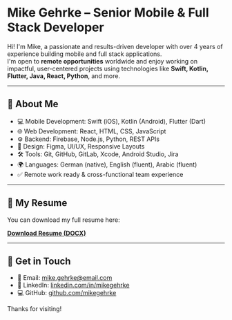
# Mike Gehrke – Senior Mobile & Full Stack Developer

Hi! I'm Mike, a passionate and results-driven developer with over 4 years of experience building mobile and full stack applications.  
I'm open to **remote opportunities** worldwide and enjoy working on impactful, user-centered projects using technologies like **Swift, Kotlin, Flutter, Java, React, Python**, and more.

---

## 🚀 About Me

- 💻 Mobile Development: Swift (iOS), Kotlin (Android), Flutter (Dart)
- 🌐 Web Development: React, HTML, CSS, JavaScript
- ⚙️ Backend: Firebase, Node.js, Python, REST APIs
- 🎨 Design: Figma, UI/UX, Responsive Layouts
- 🛠 Tools: Git, GitHub, GitLab, Xcode, Android Studio, Jira
- 🌍 Languages: German (native), English (fluent), Arabic (fluent)
- ✅ Remote work ready & cross-functional team experience

---

## 📄 My Resume

You can download my full resume here:

**[Download Resume (DOCX)](Mike_Gehrke_Resume_EN.docx)**

---

## 🔗 Get in Touch

- 📧 Email: mike.gehrke@email.com  
- 💼 LinkedIn: [linkedin.com/in/mikegehrke](https://linkedin.com/in/mikegehrke)  
- 💻 GitHub: [github.com/mikegehrke](https://github.com/mikegehrke)

Thanks for visiting!

